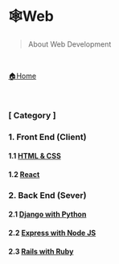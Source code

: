 # 🕸Web

> About Web Development

<br>

[🏠Home](https://github.com/batboy118/Study_Note)

<br>

### [ Category ]

### 1. Front End (Client)

#### 					1.1 [HTML & CSS](HTML_CSS/README.md)

#### 1.2 [React](React/Readme.md)

### 2. Back End (Sever)

#### 		2.1 [Django with Python](Django/README.md)

#### 		2.2 [Express with Node JS](NodeJs/README.md)

#### 		2.3 [Rails with Ruby](Rails/README.md)

